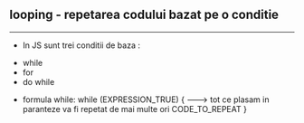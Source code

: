 ## looping - repetarea codului bazat pe o conditie

---------

* In JS sunt trei conditii de baza :
- while
- for
- do while

* formula while:
while (EXPRESSION_TRUE) { ---> tot ce plasam in paranteze va fi repetat de mai multe ori
    CODE_TO_REPEAT
}